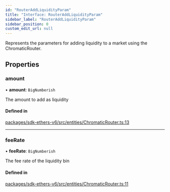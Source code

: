 ```yaml
---
id: "RouterAddLiquidityParam"
title: "Interface: RouterAddLiquidityParam"
sidebar_label: "RouterAddLiquidityParam"
sidebar_position: 0
custom_edit_url: null
---
```


Represents the parameters for adding liquidity to a market using the ChromaticRouter.

## Properties

### amount

• **amount**: `BigNumberish`

The amount to add as liquidity

#### Defined in

[packages/sdk-ethers-v6/src/entities/ChromaticRouter.ts:13](https://github.com/chromatic-protocol/sdk/blob/b211966/packages/sdk-ethers-v6/src/entities/ChromaticRouter.ts#L13)

___

### feeRate

• **feeRate**: `BigNumberish`

The fee rate of the liquidity bin

#### Defined in

[packages/sdk-ethers-v6/src/entities/ChromaticRouter.ts:11](https://github.com/chromatic-protocol/sdk/blob/b211966/packages/sdk-ethers-v6/src/entities/ChromaticRouter.ts#L11)
